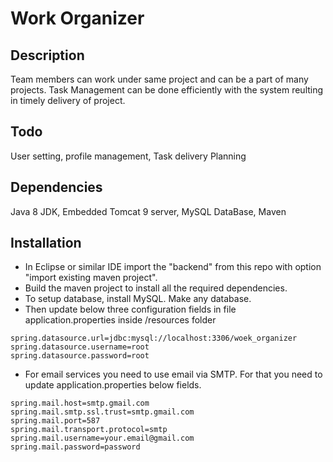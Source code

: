 # Work Organizer
## Description
Team members can work under same project and can be a part of many projects. Task Management can be done efficiently with the system reulting in timely delivery of project.

## Todo
User setting, profile management, Task delivery Planning

## Dependencies
Java 8 JDK, Embedded Tomcat 9 server, MySQL DataBase, Maven

## Installation
* In Eclipse or similar IDE import the "backend" from this repo with option "import existing maven project".
* Build the maven project to install all the required dependencies.
* To setup database, install MySQL. Make any database.
* Then update below three configuration fields in file application.properties inside /resources folder
```
spring.datasource.url=jdbc:mysql://localhost:3306/woek_organizer
spring.datasource.username=root
spring.datasource.password=root
```
* For email services you need to use email via SMTP. For that you need to update application.properties below fields.
```
spring.mail.host=smtp.gmail.com
spring.mail.smtp.ssl.trust=smtp.gmail.com
spring.mail.port=587
spring.mail.transport.protocol=smtp
spring.mail.username=your.email@gmail.com
spring.mail.password=password
```
